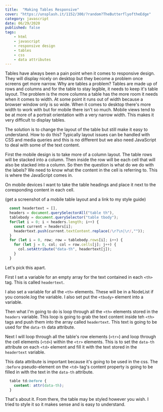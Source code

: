 ```yaml
---
title:  "Making Tables Responsive" 
cover: "https://unsplash.it/1152/300/?random?TheButterflyoftheEdge"
category: javascript
date: 06/29/2020
published: false
tags:
    - html
    - javascript
    - responsive design
    - tables
    - css
    - data attributes
---
```


Tables have always been a pain point when it comes to responsive design. They will display nicely on desktop but they become a problem once screens get more narrow. Why are tables a problem? Tables are made up of rows and columns and for the table to stay legible, it needs to keep it's table layout. The problem is the more columns a table has the more room it needs when it comes to width. At some point it runs out of width because a browser window only is so wide. When it comes to desktop there's more width to work with but for mobile there isn't so much. Mobile views tend to be at more of a portrait orientation with a very narrow width. This makes it very difficult to display tables.

The solution is to change the layout of the table but still make it easy to understand. How to do this? Typically layout issues can be handled with CSS and media queries and this is no different but we also need JavaScript to deal with some of the text content.

First the mobile design is to take more of a column layout. The table rows will be stacked into a column. Then inside the row will be each cell that will also be stacked into a column. So then the question is what do we do with the labels? We need to know what the content in the cell is referring to. This is where the JavaScript comes in.

On mobile devices I want to take the table headings and place it next to the coresponding content in each cell.

(get a screenshot of a mobile table layout and a link to my style guide)

``` JavaScript
  const headertext = [],
  headers = document.querySelectorAll("table th"),
  tablebody = document.querySelector("table tbody");
  for(let i = 0; i < headers.length; i++) {
    const current = headers[i];
    headertext.push(current.textContent.replace(/\r?\n|\r/,""));
  } 
  for (let i = 0, row; row = tablebody.rows[i]; i++) {
    for (let j = 0, col; col = row.cells[j]; j++) {
      col.setAttribute("data-th", headertext[j]);
    } 
  }
```

  Let's pick this apart.

  First I set a variable for an empty array for the text contained in each `<th>` tag. This is called `headertext`.

  I also set a variable for all the `<th>` elements. These will be in a NodeList if you console.log the variable. I also set put the `<tbody>` element into a variable.

  Then what I'm going to do is loop through all the `<th>` elements stored in the `headers` variable. This loop is going to grab the text content inside teh `<th>` tags and push them into the array called `headertext`. This text is going to be used for the `data-th` data attribute.

  Next I will loop through all the table's row elements (`<tr>`) and loop through the cell elements (`<td>`) within the `<tr>` elements. This is to set the `data-th` attribute on each `<td>` element and fill it with the text stored in the `headertext` variable.

  This data attribute is important because it's going to be used in the css. The `:before` pseudo-element on the `<td>` tag's content property is going to be filled in with the text in the `data-th` attribute.

  ``` CSS
    table td:before {
      content: attr(data-th);
    }
  ```

  That's about it. From there, the table may be styled however you wish. I tried to style it so it makes sense and is easy to understand. 

  